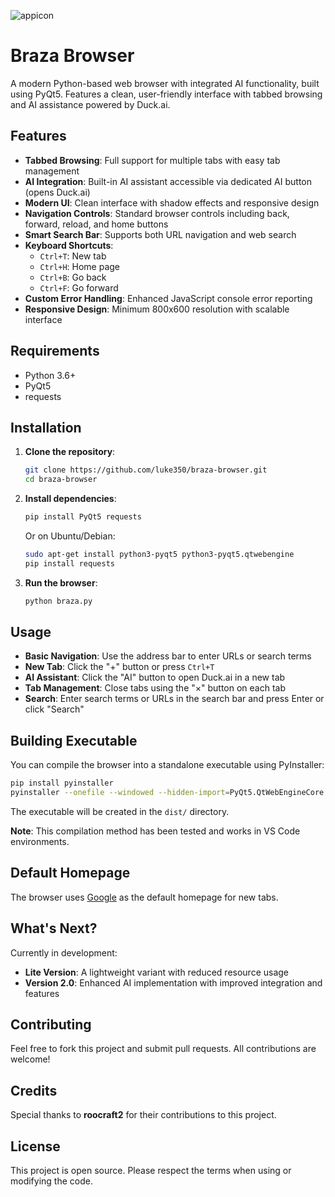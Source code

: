 ![appicon](https://github.com/user-attachments/assets/9acd0cc2-ca6d-4685-aea9-ef6084a8f2de)

# Braza Browser

A modern Python-based web browser with integrated AI functionality, built using PyQt5. Features a clean, user-friendly interface with tabbed browsing and AI assistance powered by Duck.ai.

## Features

- **Tabbed Browsing**: Full support for multiple tabs with easy tab management
- **AI Integration**: Built-in AI assistant accessible via dedicated AI button (opens Duck.ai)
- **Modern UI**: Clean interface with shadow effects and responsive design
- **Navigation Controls**: Standard browser controls including back, forward, reload, and home buttons
- **Smart Search Bar**: Supports both URL navigation and web search
- **Keyboard Shortcuts**: 
  - `Ctrl+T`: New tab
  - `Ctrl+H`: Home page
  - `Ctrl+B`: Go back
  - `Ctrl+F`: Go forward
- **Custom Error Handling**: Enhanced JavaScript console error reporting
- **Responsive Design**: Minimum 800x600 resolution with scalable interface

## Requirements

- Python 3.6+
- PyQt5
- requests

## Installation

1. **Clone the repository**:
   ```bash
   git clone https://github.com/luke350/braza-browser.git
   cd braza-browser
   ```

2. **Install dependencies**:
   ```bash
   pip install PyQt5 requests
   ```
   
   Or on Ubuntu/Debian:
   ```bash
   sudo apt-get install python3-pyqt5 python3-pyqt5.qtwebengine
   pip install requests
   ```

3. **Run the browser**:
   ```bash
   python braza.py
   ```

## Usage

- **Basic Navigation**: Use the address bar to enter URLs or search terms
- **New Tab**: Click the "+" button or press `Ctrl+T`
- **AI Assistant**: Click the "AI" button to open Duck.ai in a new tab
- **Tab Management**: Close tabs using the "×" button on each tab
- **Search**: Enter search terms or URLs in the search bar and press Enter or click "Search"

## Building Executable

You can compile the browser into a standalone executable using PyInstaller:

```bash
pip install pyinstaller
pyinstaller --onefile --windowed --hidden-import=PyQt5.QtWebEngineCore --hidden-import=PyQt5.QtWebEngineWidgets --hidden-import=PyQt5.QtWebChannel --collect-all PyQt5.QtWebEngineWidgets braza.py
```

The executable will be created in the `dist/` directory.

**Note**: This compilation method has been tested and works in VS Code environments.

## Default Homepage

The browser uses [Google](https://www.google.com) as the default homepage for new tabs.

## What's Next?

Currently in development:
- **Lite Version**: A lightweight variant with reduced resource usage
- **Version 2.0**: Enhanced AI implementation with improved integration and features

## Contributing

Feel free to fork this project and submit pull requests. All contributions are welcome!

## Credits

Special thanks to **roocraft2** for their contributions to this project.

## License

This project is open source. Please respect the terms when using or modifying the code.

